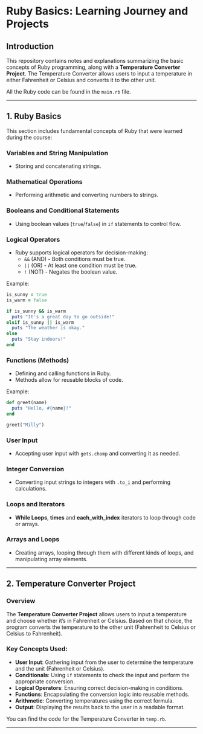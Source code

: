 # Ruby Basics: Learning Journey and Projects

## Introduction

This repository contains notes and explanations summarizing the basic concepts of Ruby programming, along with a **Temperature Converter Project**. The Temperature Converter allows users to input a temperature in either Fahrenheit or Celsius and converts it to the other unit.

All the Ruby code can be found in the `main.rb` file.

---

## 1. **Ruby Basics**

This section includes fundamental concepts of Ruby that were learned during the course:

### Variables and String Manipulation
- Storing and concatenating strings.
  
### Mathematical Operations
- Performing arithmetic and converting numbers to strings.

### Booleans and Conditional Statements
- Using boolean values (`true`/`false`) in `if` statements to control flow.

### Logical Operators
- Ruby supports logical operators for decision-making:
  - `&&` (AND) - Both conditions must be true.
  - `||` (OR) - At least one condition must be true.
  - `!` (NOT) - Negates the boolean value.

Example:
```ruby
is_sunny = true
is_warm = false

if is_sunny && is_warm
  puts "It's a great day to go outside!"
elsif is_sunny || is_warm
  puts "The weather is okay."
else
  puts "Stay indoors!"
end
```

### Functions (Methods)
- Defining and calling functions in Ruby.
- Methods allow for reusable blocks of code.

Example:
```ruby
def greet(name)
  puts "Hello, #{name}!"
end

greet("Milly")
```

### User Input
- Accepting user input with `gets.chomp` and converting it as needed.

### Integer Conversion
- Converting input strings to integers with `.to_i` and performing calculations.

### Loops and Iterators
- **While Loops**, **times** and **each_with_index** iterators to loop through code or arrays.

### Arrays and Loops
- Creating arrays, looping through them with different kinds of loops, and manipulating array elements.

---

## 2. **Temperature Converter Project**

### Overview
The **Temperature Converter Project** allows users to input a temperature and choose whether it’s in Fahrenheit or Celsius. Based on that choice, the program converts the temperature to the other unit (Fahrenheit to Celsius or Celsius to Fahrenheit).

### Key Concepts Used:
- **User Input**: Gathering input from the user to determine the temperature and the unit (Fahrenheit or Celsius).
- **Conditionals**: Using `if` statements to check the input and perform the appropriate conversion.
- **Logical Operators**: Ensuring correct decision-making in conditions.
- **Functions**: Encapsulating the conversion logic into reusable methods.
- **Arithmetic**: Converting temperatures using the correct formula.
- **Output**: Displaying the results back to the user in a readable format.

You can find the code for the Temperature Converter in `temp.rb`.

---

